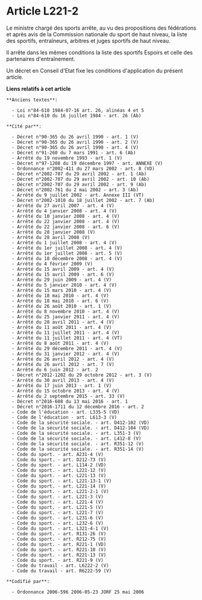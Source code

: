 # Article L221-2

Le ministre chargé des sports arrête, au vu des propositions des fédérations et après avis de la Commission nationale du
sport de haut niveau, la liste des sportifs, entraîneurs, arbitres et juges sportifs de haut niveau.

Il arrête dans les mêmes conditions la liste des sportifs Espoirs et celle des partenaires d'entraînement.

Un décret en Conseil d'Etat fixe les conditions d'application du présent article.

**Liens relatifs à cet article**

	**Anciens textes**:

	  - Loi n°84-610 1984-07-16 art. 26, alinéas 4 et 5
	  - Loi n°84-610 du 16 juillet 1984 - art. 26 (Ab)

	**Cité par**:

	  - Décret n°90-365 du 26 avril 1990 - art. 1 (V)
	  - Décret n°90-365 du 26 avril 1990 - art. 2 (V)
	  - Décret n°90-365 du 26 avril 1990 - art. 4 (V)
	  - Décret n°91-260 du 7 mars 1991 - art. 6 (Ab)
	  - Arrêté du 19 novembre 1993 - art. 1 (V)
	  - Décret n°97-1208 du 19 décembre 1997 - art. ANNEXE (V)
	  - Ordonnance n°2002-411 du 27 mars 2002 - art. 8 (VD)
	  - Décret n°2002-707 du 29 avril 2002 - art. 1 (Ab)
	  - Décret n°2002-707 du 29 avril 2002 - art. 10 (Ab)
	  - Décret n°2002-707 du 29 avril 2002 - art. 9 (Ab)
	  - Décret n°2002-761 du 2 mai 2002 - art. 3 (Ab)
	  - Arrêté du 9 juillet 2002 - art. Annexe III (VT)
	  - Décret n°2002-1010 du 18 juillet 2002 - art. 7 (Ab)
	  - Arrêté du 27 avril 2007 - art. 4 (V)
	  - Arrêté du 4 janvier 2008 - art. 4 (V)
	  - Arrêté du 10 janvier 2008 - art. 4 (V)
	  - Arrêté du 22 janvier 2008 - art. 4 (V)
	  - Arrêté du 22 janvier 2008 - art. 6 (V)
	  - Arrêté du 28 janvier 2008 (V)
	  - Arrêté du 28 avril 2008 (V)
	  - Arrêté du 1 juillet 2008 - art. 4 (V)
	  - Arrêté du 1er juillet 2008 - art. 4 (V)
	  - Arrêté du 1er juillet 2008 - art. 5 (V)
	  - Arrêté du 18 décembre 2008 - art. 4 (V)
	  - Arrêté du 4 février 2009 (V)
	  - Arrêté du 15 avril 2009 - art. 4 (V)
	  - Arrêté du 15 avril 2009 - art. 6 (V)
	  - Arrêté du 29 juin 2009 - art. 4 (V)
	  - Arrêté du 5 janvier 2010 - art. 4 (V)
	  - Arrêté du 15 mars 2010 - art. 4 (V)
	  - Arrêté du 18 mai 2010 - art. 4 (V)
	  - Arrêté du 18 mai 2010 - art. 6 (V)
	  - Arrêté du 26 août 2010 - art. 1 (V)
	  - Arrêté du 8 novembre 2010 - art. 4 (V)
	  - Arrêté du 25 janvier 2011 - art. 4 (V)
	  - Arrêté du 28 avril 2011 - art. 4 (V)
	  - Arrêté du 11 août 2011 - art. 4 (V)
	  - Arrêté du 11 juillet 2011 - art. 4 (V)
	  - Arrêté du 11 juillet 2011 - art. 4 (VT)
	  - Arrêté du 8 août 2011 - art. 4 (V)
	  - Arrêté du 29 décembre 2011 - art. 4 (V)
	  - Arrêté du 31 janvier 2012 - art. 4 (V)
	  - Arrêté du 26 avril 2012 - art. 4 (V)
	  - Arrêté du 26 avril 2012 - art. 7 (V)
	  - Arrêté du 6 juin 2012 - art. 2
	  - Décret n°2012-1202 du 29 octobre 2012 - art. 3 (V)
	  - Arrêté du 30 avril 2013 - art. 4 (V)
	  - Arrêté du 17 juin 2013 - art. 1 (V)
	  - Arrêté du 15 octobre 2013 - art. 4 (V)
	  - Arrêté du 2 septembre 2015 - art. 33 (V)
	  - Décret n°2016-608 du 13 mai 2016 - art. 1
	  - Décret n°2016-1711 du 12 décembre 2016 - art. 2
	  - Code de l'éducation - art. L335-5 (VD)
	  - Code de l'éducation - art. L613-3 (V)
	  - Code de la sécurité sociale. - art. D412-102 (VD)
	  - Code de la sécurité sociale. - art. D412-104 (VD)
	  - Code de la sécurité sociale. - art. L351-3 (V)
	  - Code de la sécurité sociale. - art. L412-8 (V)
	  - Code de la sécurité sociale. - art. R351-12 (V)
	  - Code de la sécurité sociale. - art. R351-14 (V)
	  - Code du sport. - art. A231-4 (V)
	  - Code du sport. - art. D212-73 (V)
	  - Code du sport. - art. L114-2 (VD)
	  - Code du sport. - art. L221-12 (V)
	  - Code du sport. - art. L221-13 (V)
	  - Code du sport. - art. L221-13-1 (V)
	  - Code du sport. - art. L221-14 (V)
	  - Code du sport. - art. L221-2-1 (V)
	  - Code du sport. - art. L221-3 (V)
	  - Code du sport. - art. L221-4 (V)
	  - Code du sport. - art. L221-5 (V)
	  - Code du sport. - art. L221-7 (V)
	  - Code du sport. - art. L231-6 (V)
	  - Code du sport. - art. L232-6 (V)
	  - Code du sport. - art. L321-4-1 (V)
	  - Code du sport. - art. R131-26 (V)
	  - Code du sport. - art. R212-75 (V)
	  - Code du sport. - art. R221-1 (VD)
	  - Code du sport. - art. R221-10 (V)
	  - Code du sport. - art. R221-13 (V)
	  - Code du sport. - art. R221-9 (V)
	  - Code du travail - art. L6222-2 (V)
	  - Code du travail - art. R6222-59 (V)

	**Codifié par**:

	  - Ordonnance 2006-596 2006-05-23 JORF 25 mai 2006
